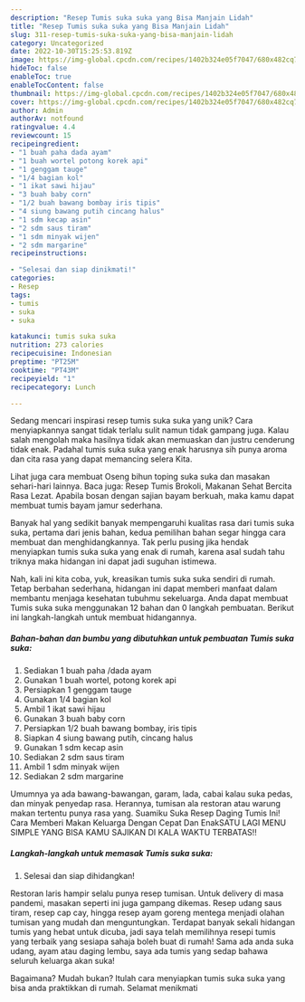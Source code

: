 ```yaml
---
description: "Resep Tumis suka suka yang Bisa Manjain Lidah"
title: "Resep Tumis suka suka yang Bisa Manjain Lidah"
slug: 311-resep-tumis-suka-suka-yang-bisa-manjain-lidah
category: Uncategorized
date: 2022-10-30T15:25:53.819Z
image: https://img-global.cpcdn.com/recipes/1402b324e05f7047/680x482cq70/tumis-suka-suka-foto-resep-utama.jpg
hideToc: false
enableToc: true
enableTocContent: false
thumbnail: https://img-global.cpcdn.com/recipes/1402b324e05f7047/680x482cq70/tumis-suka-suka-foto-resep-utama.jpg
cover: https://img-global.cpcdn.com/recipes/1402b324e05f7047/680x482cq70/tumis-suka-suka-foto-resep-utama.jpg
author: Admin
authorAv: notfound
ratingvalue: 4.4
reviewcount: 15
recipeingredient:
- "1 buah paha dada ayam"
- "1 buah wortel potong korek api"
- "1 genggam tauge"
- "1/4 bagian kol"
- "1 ikat sawi hijau"
- "3 buah baby corn"
- "1/2 buah bawang bombay iris tipis"
- "4 siung bawang putih cincang halus"
- "1 sdm kecap asin"
- "2 sdm saus tiram"
- "1 sdm minyak wijen"
- "2 sdm margarine"
recipeinstructions:

- "Selesai dan siap dinikmati!"
categories:
- Resep
tags:
- tumis
- suka
- suka

katakunci: tumis suka suka 
nutrition: 273 calories
recipecuisine: Indonesian
preptime: "PT25M"
cooktime: "PT43M"
recipeyield: "1"
recipecategory: Lunch

---
```





Sedang mencari inspirasi resep tumis suka suka yang unik? Cara menyiapkannya sangat tidak terlalu sulit namun tidak gampang juga. Kalau salah mengolah maka hasilnya tidak akan memuaskan dan justru cenderung tidak enak. Padahal tumis suka suka yang enak harusnya sih punya aroma dan cita rasa yang dapat memancing selera Kita.





Lihat juga cara membuat Oseng bihun toping suka suka dan masakan sehari-hari lainnya. Baca juga: Resep Tumis Brokoli, Makanan Sehat Bercita Rasa Lezat. Apabila bosan dengan sajian bayam berkuah, maka kamu dapat membuat tumis bayam jamur sederhana.

Banyak hal yang sedikit banyak mempengaruhi kualitas rasa dari tumis suka suka, pertama dari jenis bahan, kedua pemilihan bahan segar hingga cara membuat dan menghidangkannya. Tak perlu pusing jika hendak menyiapkan tumis suka suka yang enak di rumah, karena asal sudah tahu triknya maka hidangan ini dapat jadi suguhan istimewa.






Nah, kali ini kita coba, yuk, kreasikan tumis suka suka sendiri di rumah. Tetap berbahan sederhana, hidangan ini dapat memberi manfaat dalam membantu menjaga kesehatan tubuhmu sekeluarga. Anda dapat membuat Tumis suka suka menggunakan 12 bahan dan 0 langkah pembuatan. Berikut ini langkah-langkah untuk membuat hidangannya.

<!--inarticleads1-->

##### Bahan-bahan dan bumbu yang dibutuhkan untuk pembuatan Tumis suka suka:

1. Sediakan 1 buah paha /dada ayam
1. Gunakan 1 buah wortel, potong korek api
1. Persiapkan 1 genggam tauge
1. Gunakan 1/4 bagian kol
1. Ambil 1 ikat sawi hijau
1. Gunakan 3 buah baby corn
1. Persiapkan 1/2 buah bawang bombay, iris tipis
1. Siapkan 4 siung bawang putih, cincang halus
1. Gunakan 1 sdm kecap asin
1. Sediakan 2 sdm saus tiram
1. Ambil 1 sdm minyak wijen
1. Sediakan 2 sdm margarine


Umumnya ya ada bawang-bawangan, garam, lada, cabai kalau suka pedas, dan minyak penyedap rasa. Herannya, tumisan ala restoran atau warung makan tertentu punya rasa yang. Suamiku Suka Resep Daging Tumis Ini! Cara Memberi Makan Keluarga Dengan Cepat Dan EnakSATU LAGI MENU SIMPLE YANG BISA KAMU SAJIKAN DI KALA WAKTU TERBATAS!! 

<!--inarticleads2-->

##### Langkah-langkah untuk memasak Tumis suka suka:


1. Selesai dan siap dihidangkan!

Restoran laris hampir selalu punya resep tumisan. Untuk delivery di masa pandemi, masakan seperti ini juga gampang dikemas. Resep udang saus tiram, resep cap cay, hingga resep ayam goreng mentega menjadi olahan tumisan yang mudah dan menguntungkan. Terdapat banyak sekali hidangan tumis yang hebat untuk dicuba, jadi saya telah memilihnya resepi tumis yang terbaik yang sesiapa sahaja boleh buat di rumah! Sama ada anda suka udang, ayam atau daging lembu, saya ada tumis yang sedap bahawa seluruh keluarga akan suka! 

Bagaimana? Mudah bukan? Itulah cara menyiapkan tumis suka suka yang bisa anda praktikkan di rumah. Selamat menikmati
